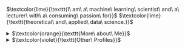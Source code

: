 $\textcolor{lime}{\texttt{I\ am\ a\ machine\ learning\ scientist\ and\ a\ lecturer\ with\ a\ consuming\ passion\ for}}$
$\textcolor{lime}{\texttt{theoretical\ and\ applied\ data\ science.}}$ 

<details><summary>$\textcolor{orange}{\texttt{More\ about\ Me}}$</summary>
<p>

```
- I hold a PhD dedicated to reliable learning from incomplete data.
- I have contributed to data projects across several fields, including healthcare management, financial 
  technologies, telecommunications, and scheduling.
- I code in Python, R, and SQL.
- I authored an online machine learning course for McGill School of Continuing Studies (McGill SCS).
- I have been teaching at McGill SCS since 2018. 
- I authored peer-reviewed journal and conference papers.
```
</p>
</details>


<details><summary>$\textcolor{violet}{\texttt{Other\ Profiles}}$</summary>
<p>

[<img src="https://github.com/damoonrobatian/damoonrobatian/blob/b0b0d1188e6f594e5afb28807a5fba9975b6d515/logos/linkedin_glow.png" width=80 height=80>](https://linkedin.com/in/damoon-robatian/)<br>
[<img src="https://github.com/damoonrobatian/damoonrobatian/blob/bda1f5cb87d9538ac134ab696236deec7132b8cc/logos/mcgill.png" width=160>](https://www.mcgill.ca/continuingstudies/damoon-robatian)

</p>
</details>


